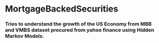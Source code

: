 # MortgageBackedSecurities
### Tries to understand the growth of the US Economy from MBB and VMBS dataset procured from yahoo finance using Hidden Markov Models. 
